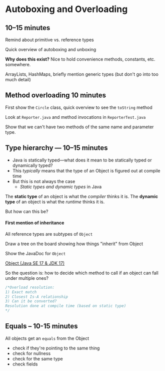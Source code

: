 # Autoboxing and Overloading 

## 10–15 minutes

Remind about primitive vs. reference types

Quick overview of autoboxing and unboxing

**Why does this exist?** Nice to hold convenience methods, constants, etc. somewhere.

ArrayLists, HashMaps, briefly mention generic types (but don't go into too much detail)

## Method overloading 10 minutes

First show the `Circle` class, quick overview to see the `toString` method

Look at `Reporter.java` and method invocations in `ReporterTest.java`

Show that we can't have two methods of the same name and parameter type.

## Type hierarchy — 10–15 minutes

- Java is statically typed—what does it mean to be statically typed or dynamically typed?
- This *typically* means that the type of an Object is figured out at compile time
- But this is not always the case
    - *Static types and dynamic types* in Java

The **static type** of an object is what the *compiler* thinks it is. The **dynamic type** of an object is what the *runtime* thinks it is.

But how can this be?

#### First mention of inheritance

All reference types are subtypes of `Object`

Draw a tree on the board showing how things "inherit" from Object

Show the JavaDoc for `Object` 

[Object (Java SE 17 & JDK 17)](https://docs.oracle.com/en/java/javase/17/docs/api/java.base/java/lang/Object.html)

So the question is: how to decide which method to call if an object can fall under multiple ones?

```java
/*Overload resolution:
1) Exact match
2) Closest Is-A relationship
3) Can it be converted?
Resolution done at compile time (based on static type)
*/
```

## Equals – 10-15 minutes

All objects get an `equals` from the Object

- check if they're pointing to the same thing
- check for nullness
- check for the same type
- check fields
